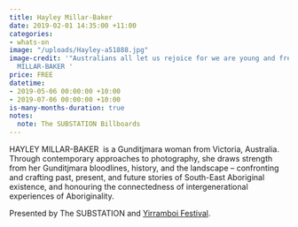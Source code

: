 ```yaml
---
title: Hayley Millar-Baker
date: 2019-02-01 14:35:00 +11:00
categories:
- whats-on
image: "/uploads/Hayley-a51888.jpg"
image-credit: '"Australians all let us rejoice for we are young and free" by HAYLEY
  MILLAR-BAKER '
price: FREE
datetime:
- 2019-05-06 00:00:00 +10:00
- 2019-07-06 00:00:00 +10:00
is-many-months-duration: true
notes:
  note: The SUBSTATION Billboards
---
```


HAYLEY MILLAR-BAKER  is a Gunditjmara woman from Victoria, Australia. Through contemporary approaches to photography, she draws strength from her Gunditjmara bloodlines, history, and the landscape – confronting and crafting past, present, and future stories of South-East Aboriginal existence, and honouring the connectedness of intergenerational experiences of Aboriginality. 

Presented by The SUBSTATION and [Yirramboi Festival](https://yirramboi.net.au/). 